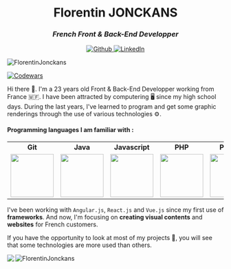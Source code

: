<h1 align="center">Florentin JONCKANS</h1>
<h3 align="center"><i>French Front & Back-End Developper</i></h3>
<p align="center">
  <a href="https://github.com/FlorentinJonckans" target="_blank">
    <img alt="Github" src="https://img.shields.io/badge/GitHub-%2312100E.svg?&style=for-the-badge&logo=Github&logoColor=white" />
  </a> 
 <a target="_blank" href="https://linkedIn.com/in/florentin-jonckans" target="_blank">
   <img alt="LinkedIn" src="https://img.shields.io/badge/linkedin-%230077B5.svg?&style=for-the-badge&logo=linkedin&logoColor=white" />
  </a>
</p>
<p align="left"> <img src="https://komarev.com/ghpvc/?username=FlorentinJonckans&label=Profile%20views&color=0e75b6&style=flat" alt="FlorentinJonckans" /></p>

[![Codewars](https://www.codewars.com/users/FlorentinJonckans/badges/large)](https://www.codewars.com/users/FlorentinJonckans)

Hi there :wave:. I'm a 23 years old Front & Back-End Developper working from France :st_martin:. I have been attracted by computering :desktop_computer: since my high school days. During the last years, I've learned to program and get some graphic renderings through the use of various technologies :gear:.

<h4>Programming languages I am familiar with :</h4>

<table align="center">
  <tr>
    <td align="center"><b>Git</b></td>
    <td align="center"><b>Java</b></td>
    <td align="center"><b>Javascript</b></td>
    <td align="center"><b>PHP</b></td>
    <td align="center"><b>Python</b></td>
  </tr>
  <tr>
    <td align="center"><img src="https://git-scm.com/images/logos/downloads/Git-Icon-1788C.png" width="100" height="100"> </td>
    <td align="center"><img src="https://cdn-icons-png.flaticon.com/512/5968/5968282.png" width="100" height="100"></td>
    <td align="center"><img src="https://cdn-icons-png.flaticon.com/512/5968/5968292.png" width="100" height="100"></td>
    <td align="center"><img src="https://cdn-icons-png.flaticon.com/512/5968/5968332.png" width="100" height="100"></td>
    <td align="center"><img src="https://cdn-icons-png.flaticon.com/512/5968/5968350.png" width="100" height="100"></td>
  </tr>
</table>

I've been working with `Angular.js`, `React.js` and `Vue.js` since my first use of **frameworks**. And now, I'm focusing on **creating visual contents** and **websites** for French customers.

If you have the opportunity to look at most of my projects :open_file_folder:, you will see that some technologies are more used than others.

<p><img align="left" src="https://github-readme-stats-sigma-five.vercel.app/api/top-langs/?username=FlorentinJonckans&langs_count=4"/></p>
<p><img align="center" src="https://github-readme-stats-sigma-five.vercel.app/api?username=FlorentinJonckans&show_icons=true&locale=en" alt="FlorentinJonckans"/></p><br>
